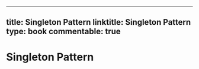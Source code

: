 
---
title: Singleton Pattern
linktitle: Singleton Pattern
type: book
commentable: true
---

# Singleton Pattern

    